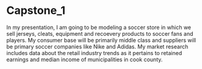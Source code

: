 # Capstone_1
In my presentation, I am going to be modeling a soccer store in which we sell jerseys, cleats, equipment and recoevery products to soccer fans and players. My consumer base will be primarily middle class and suppliers will be primary soccer companies like Nike and Adidas. My market research includes data about the retail industry trends as it pertains to retained earnings and median income of municipalities in cook county. 
